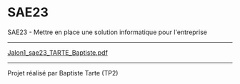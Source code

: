 # SAE23
SAE23 - Mettre en place une solution informatique pour l'entreprise
***
[Jalon1_sae23_TARTE_Baptiste.pdf](https://github.com/baptistert/SAE23/files/8822003/Jalon1_sae23_TARTE_Baptiste.pdf)
***
Projet réalisé par Baptiste Tarte (TP2)
